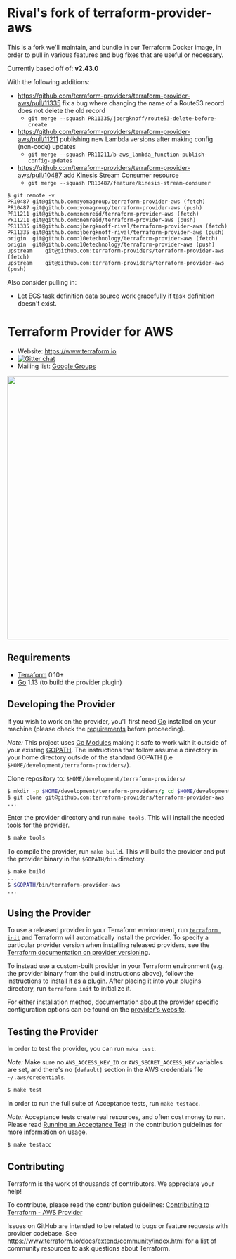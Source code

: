 Rival's fork of terraform-provider-aws
==================
This is a fork we'll maintain, and bundle in our Terraform Docker image, in order to pull in various features and bug fixes that are useful or necessary.

Currently based off of: **v2.43.0**

With the following additions:

* https://github.com/terraform-providers/terraform-provider-aws/pull/11335 fix a bug where changing the name of a Route53 record does not delete the old record
    * `git merge --squash PR11335/jbergknoff/route53-delete-before-create`
* https://github.com/terraform-providers/terraform-provider-aws/pull/11211 publishing new Lambda versions after making config (non-code) updates
    * `git merge --squash PR11211/b-aws_lambda_function-publish-config-updates`
* https://github.com/terraform-providers/terraform-provider-aws/pull/10487 add Kinesis Stream Consumer resource
    * `git merge --squash PR10487/feature/kinesis-stream-consumer`

```
$ git remote -v
PR10487 git@github.com:yomagroup/terraform-provider-aws (fetch)
PR10487 git@github.com:yomagroup/terraform-provider-aws (push)
PR11211 git@github.com:nemreid/terraform-provider-aws (fetch)
PR11211 git@github.com:nemreid/terraform-provider-aws (push)
PR11335 git@github.com:jbergknoff-rival/terraform-provider-aws (fetch)
PR11335 git@github.com:jbergknoff-rival/terraform-provider-aws (push)
origin  git@github.com:10etechnology/terraform-provider-aws (fetch)
origin  git@github.com:10etechnology/terraform-provider-aws (push)
upstream    git@github.com:terraform-providers/terraform-provider-aws (fetch)
upstream    git@github.com:terraform-providers/terraform-provider-aws (push)
```

Also consider pulling in:

* Let ECS task definition data source work gracefully if task definition doesn't exist.

Terraform Provider for AWS
==================

- Website: https://www.terraform.io
- [![Gitter chat](https://badges.gitter.im/hashicorp-terraform/Lobby.png)](https://gitter.im/hashicorp-terraform/Lobby)
- Mailing list: [Google Groups](http://groups.google.com/group/terraform-tool)

<img src="https://cdn.rawgit.com/hashicorp/terraform-website/master/content/source/assets/images/logo-hashicorp.svg" width="600px">

Requirements
------------

- [Terraform](https://www.terraform.io/downloads.html) 0.10+
- [Go](https://golang.org/doc/install) 1.13 (to build the provider plugin)

Developing the Provider
---------------------

If you wish to work on the provider, you'll first need [Go](http://www.golang.org) installed on your machine (please check the [requirements](https://github.com/terraform-providers/terraform-provider-aws#requirements) before proceeding).

*Note:* This project uses [Go Modules](https://blog.golang.org/using-go-modules) making it safe to work with it outside of your existing [GOPATH](http://golang.org/doc/code.html#GOPATH). The instructions that follow assume a directory in your home directory outside of the standard GOPATH (i.e `$HOME/development/terraform-providers/`).

Clone repository to: `$HOME/development/terraform-providers/`

```sh
$ mkdir -p $HOME/development/terraform-providers/; cd $HOME/development/terraform-providers/
$ git clone git@github.com:terraform-providers/terraform-provider-aws
...
```

Enter the provider directory and run `make tools`. This will install the needed tools for the provider.

```sh
$ make tools
```

To compile the provider, run `make build`. This will build the provider and put the provider binary in the `$GOPATH/bin` directory.

```sh
$ make build
...
$ $GOPATH/bin/terraform-provider-aws
...
```

Using the Provider
----------------------

To use a released provider in your Terraform environment, run [`terraform init`](https://www.terraform.io/docs/commands/init.html) and Terraform will automatically install the provider. To specify a particular provider version when installing released providers, see the [Terraform documentation on provider versioning](https://www.terraform.io/docs/configuration/providers.html#version-provider-versions).

To instead use a custom-built provider in your Terraform environment (e.g. the provider binary from the build instructions above), follow the instructions to [install it as a plugin.](https://www.terraform.io/docs/plugins/basics.html#installing-a-plugin) After placing it into your plugins directory,  run `terraform init` to initialize it.

For either installation method, documentation about the provider specific configuration options can be found on the [provider's website](https://www.terraform.io/docs/providers/aws/index.html).

Testing the Provider
---------------------------

In order to test the provider, you can run `make test`.

*Note:* Make sure no `AWS_ACCESS_KEY_ID` or `AWS_SECRET_ACCESS_KEY` variables are set, and there's no `[default]` section in the AWS credentials file `~/.aws/credentials`.

```sh
$ make test
```

In order to run the full suite of Acceptance tests, run `make testacc`.

*Note:* Acceptance tests create real resources, and often cost money to run. Please read [Running an Acceptance Test](https://github.com/terraform-providers/terraform-provider-aws/blob/master/.github/CONTRIBUTING.md#running-an-acceptance-test) in the contribution guidelines for more information on usage.

```sh
$ make testacc
```

Contributing
---------------------------

Terraform is the work of thousands of contributors. We appreciate your help!

To contribute, please read the contribution guidelines: [Contributing to Terraform - AWS Provider](.github/CONTRIBUTING.md)

Issues on GitHub are intended to be related to bugs or feature requests with provider codebase. See https://www.terraform.io/docs/extend/community/index.html for a list of community resources to ask questions about Terraform.

